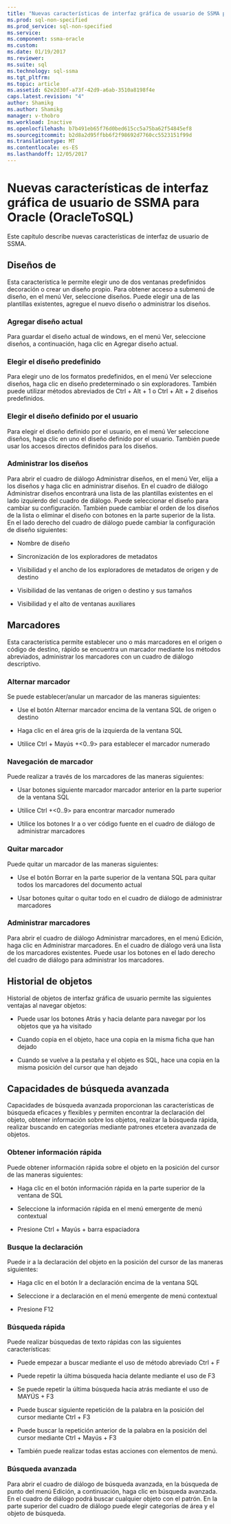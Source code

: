 ```yaml
---
title: "Nuevas características de interfaz gráfica de usuario de SSMA para Oracle (OracleToSQL) | Documentos de Microsoft"
ms.prod: sql-non-specified
ms.prod_service: sql-non-specified
ms.service: 
ms.component: ssma-oracle
ms.custom: 
ms.date: 01/19/2017
ms.reviewer: 
ms.suite: sql
ms.technology: sql-ssma
ms.tgt_pltfrm: 
ms.topic: article
ms.assetid: 62e2d30f-a73f-42d9-a6ab-3510a8198f4e
caps.latest.revision: "4"
author: Shamikg
ms.author: Shamikg
manager: v-thobro
ms.workload: Inactive
ms.openlocfilehash: b7b491eb65f76d0bed615cc5a75ba62f54845ef8
ms.sourcegitcommit: b2d8a2d95ffbb6f2f98692d7760cc5523151f99d
ms.translationtype: MT
ms.contentlocale: es-ES
ms.lasthandoff: 12/05/2017
---
```

# <a name="new-gui-features-in-ssma-for-oracle-oracletosql"></a>Nuevas características de interfaz gráfica de usuario de SSMA para Oracle (OracleToSQL)
Este capítulo describe nuevas características de interfaz de usuario de SSMA.  
  
## <a name="layouts"></a>Diseños de  
Esta característica le permite elegir uno de dos ventanas predefinidos decoración o crear un diseño propio. Para obtener acceso a submenú de diseño, en el menú Ver, seleccione diseños. Puede elegir una de las plantillas existentes, agregue el nuevo diseño o administrar los diseños.  
  
### <a name="add-current-layout"></a>Agregar diseño actual  
Para guardar el diseño actual de windows, en el menú Ver, seleccione diseños, a continuación, haga clic en Agregar diseño actual.  
  
### <a name="choose-predefined-layout"></a>Elegir el diseño predefinido  
Para elegir uno de los formatos predefinidos, en el menú Ver seleccione diseños, haga clic en diseño predeterminado o sin exploradores. También puede utilizar métodos abreviados de Ctrl + Alt + 1 o Ctrl + Alt + 2 diseños predefinidos.  
  
### <a name="choose-user-defined-layout"></a>Elegir el diseño definido por el usuario  
Para elegir el diseño definido por el usuario, en el menú Ver seleccione diseños, haga clic en uno el diseño definido por el usuario. También puede usar los accesos directos definidos para los diseños.  
  
### <a name="manage-layouts"></a>Administrar los diseños  
Para abrir el cuadro de diálogo Administrar diseños, en el menú Ver, elija a los diseños y haga clic en administrar diseños. En el cuadro de diálogo Administrar diseños encontrará una lista de las plantillas existentes en el lado izquierdo del cuadro de diálogo. Puede seleccionar el diseño para cambiar su configuración. También puede cambiar el orden de los diseños de la lista o eliminar el diseño con botones en la parte superior de la lista. En el lado derecho del cuadro de diálogo puede cambiar la configuración de diseño siguientes:  
  
-   Nombre de diseño  
  
-   Sincronización de los exploradores de metadatos  
  
-   Visibilidad y el ancho de los exploradores de metadatos de origen y de destino  
  
-   Visibilidad de las ventanas de origen o destino y sus tamaños  
  
-   Visibilidad y el alto de ventanas auxiliares  
  
## <a name="bookmarks"></a>Marcadores  
Esta característica permite establecer uno o más marcadores en el origen o código de destino, rápido se encuentra un marcador mediante los métodos abreviados, administrar los marcadores con un cuadro de diálogo descriptivo.  
  
### <a name="toggle-bookmark"></a>Alternar marcador  
Se puede establecer/anular un marcador de las maneras siguientes:  
  
-   Use el botón Alternar marcador encima de la ventana SQL de origen o destino  
  
-   Haga clic en el área gris de la izquierda de la ventana SQL  
  
-   Utilice Ctrl + Mayús +&lt;0..9&gt; para establecer el marcador numerado  
  
### <a name="bookmark-navigation"></a>Navegación de marcador  
Puede realizar a través de los marcadores de las maneras siguientes:  
  
-   Usar botones siguiente marcador marcador anterior en la parte superior de la ventana SQL  
  
-   Utilice Ctrl +&lt;0..9&gt; para encontrar marcador numerado  
  
-   Utilice los botones Ir a o ver código fuente en el cuadro de diálogo de administrar marcadores  
  
### <a name="removing-bookmark"></a>Quitar marcador  
Puede quitar un marcador de las maneras siguientes:  
  
-   Use el botón Borrar en la parte superior de la ventana SQL para quitar todos los marcadores del documento actual  
  
-   Usar botones quitar o quitar todo en el cuadro de diálogo de administrar marcadores  
  
### <a name="manage-bookmarks"></a>Administrar marcadores  
Para abrir el cuadro de diálogo Administrar marcadores, en el menú Edición, haga clic en Administrar marcadores. En el cuadro de diálogo verá una lista de los marcadores existentes. Puede usar los botones en el lado derecho del cuadro de diálogo para administrar los marcadores.  
  
## <a name="object-history"></a>Historial de objetos  
Historial de objetos de interfaz gráfica de usuario permite las siguientes ventajas al navegar objetos:  
  
-   Puede usar los botones Atrás y hacia delante para navegar por los objetos que ya ha visitado  
  
-   Cuando copia en el objeto, hace una copia en la misma ficha que han dejado  
  
-   Cuando se vuelve a la pestaña y el objeto es SQL, hace una copia en la misma posición del cursor que han dejado  
  
## <a name="advanced-search-capabilities"></a>Capacidades de búsqueda avanzada  
Capacidades de búsqueda avanzada proporcionan las características de búsqueda eficaces y flexibles y permiten encontrar la declaración del objeto, obtener información sobre los objetos, realizar la búsqueda rápida, realizar buscando en categorías mediante patrones etcetera avanzada de objetos.  
  
### <a name="get-quick-information"></a>Obtener información rápida  
Puede obtener información rápida sobre el objeto en la posición del cursor de las maneras siguientes:  
  
-   Haga clic en el botón información rápida en la parte superior de la ventana de SQL  
  
-   Seleccione la información rápida en el menú emergente de menú contextual  
  
-   Presione Ctrl + Mayús + barra espaciadora  
  
### <a name="find-declaration"></a>Busque la declaración  
Puede ir a la declaración del objeto en la posición del cursor de las maneras siguientes:  
  
-   Haga clic en el botón Ir a declaración encima de la ventana SQL  
  
-   Seleccione ir a declaración en el menú emergente de menú contextual  
  
-   Presione F12  
  
### <a name="quick-search"></a>Búsqueda rápida  
Puede realizar búsquedas de texto rápidas con las siguientes características:  
  
-   Puede empezar a buscar mediante el uso de método abreviado Ctrl + F  
  
-   Puede repetir la última búsqueda hacia delante mediante el uso de F3  
  
-   Se puede repetir la última búsqueda hacia atrás mediante el uso de MAYÚS + F3  
  
-   Puede buscar siguiente repetición de la palabra en la posición del cursor mediante Ctrl + F3  
  
-   Puede buscar la repetición anterior de la palabra en la posición del cursor mediante Ctrl + Mayús + F3  
  
-   También puede realizar todas estas acciones con elementos de menú.  
  
### <a name="advanced-search"></a>Búsqueda avanzada  
Para abrir el cuadro de diálogo de búsqueda avanzada, en la búsqueda de punto del menú Edición, a continuación, haga clic en búsqueda avanzada. En el cuadro de diálogo podrá buscar cualquier objeto con el patrón. En la parte superior del cuadro de diálogo puede elegir categorías de área y el objeto de búsqueda.  
  
